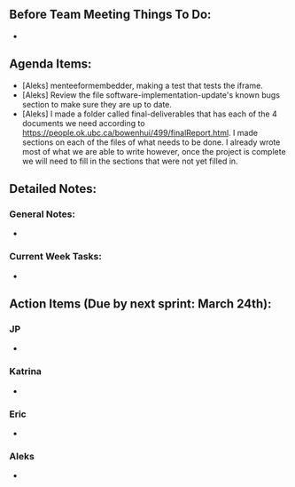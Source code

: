 ## Before Team Meeting Things To Do:
- 

## Agenda Items:
- [Aleks] menteeformembedder, making a test that tests the iframe.
- [Aleks] Review the file software-implementation-update's known bugs section to make sure they are up to date.
- [Aleks] I made a folder called final-deliverables that has each of the 4 documents we need according to <https://people.ok.ubc.ca/bowenhui/499/finalReport.html>. I made sections on each of the files of what needs to be done. I already wrote most of what we are able to write however, once the project is complete we will need to fill in the sections that were not yet filled in.


## Detailed Notes:
### General Notes:
- 

### Current Week Tasks:
- 

## Action Items (Due by next sprint: March 24th):
### JP
- 

### Katrina
- 

### Eric
- 

### Aleks
- 







